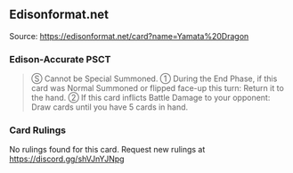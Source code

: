 
## Edisonformat.net

Source: https://edisonformat.net/card?name=Yamata%20Dragon

### Edison-Accurate PSCT

> Ⓢ Cannot be Special Summoned.
> ① During the End Phase, if this card was Normal Summoned or flipped face-up this turn: Return it to the hand.
> ② If this card inflicts Battle Damage to your opponent: Draw cards until you have 5 cards in hand.

### Card Rulings

No rulings found for this card. Request new rulings at https://discord.gg/shVJnYJNpg
            